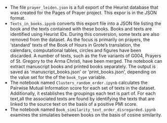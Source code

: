 



* The file `prayer_leiden.json` is a full export of the Heurist database that was created for the Pages of Prayer project. This expor is in the JSON format. 
* `Texts_in_books.ipynb` converts this export file into a JSON file listing the book and the texts contained with these books. Books and texts are identified using Heurist IDs. During this conversion, some texts are also removed from the dataset. As the focus is primarily on prayers, the ‘standard’ texts of the Book of Hours in Grote’s translation, the calendars, computational tables, circles and figures have been discarded. A number of texts, such as the five variants of G004, Prayers of St. Gregory to the Arma Christi, have been merged. The notebook can extract manuscript books and printed books separately. The output is saved as 'manuscript_books.json' or 'print_books.json', depending on the value set for the of the `book_type` variable. 
* The notebook named `Clusters_random_order.ipynb` calculates the Pairwise Mutual Information score for each set of texts in the dataset. Additionally, it establishes the groupings each text is part of. For each text,all the associated texts are found by identifying the texts that are linked to the source text on the basis of a positive PMI score. 
* The notebook named `Book_similarity_text_order_disregarded.ipynb` examines the simulaties between books on the basis of cosine similarity. 



